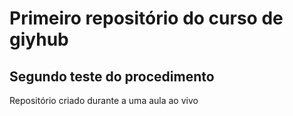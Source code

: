 <!DOCTYPE html>
<html>
<head>
	<title> olá, mundo!</title>
</head>
<body>
<h1>Primeiro repositório do curso de giyhub</h1>
<h2>Segundo teste do procedimento</h2>
<p>Repositório criado durante a uma aula ao vivo</p>
	
</body>
</html>

